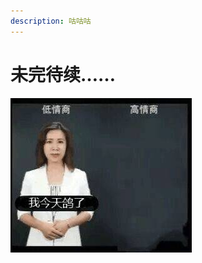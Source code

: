 ```yaml
---
description: 咕咕咕
---
```


# 未完待续……

![&#x5728;&#x5199;&#x4E86;&#x5728;&#x5199;&#x4E86;QAQ](../../../.gitbook/assets/gugugu.jpg)



